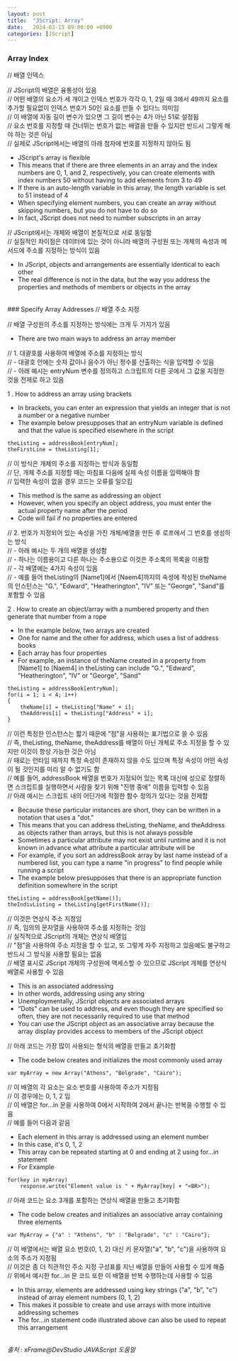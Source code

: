 ```yaml
---
layout: post
title:  "JScript: Array"
date:   2024-03-15 09:00:00 +0900
categories: [JScript]
---
```


### Array Index   
// 배열 인덱스   
   
// JScript의 배열은 융통성이 있음   
// 어떤 배열의 요소가 세 개이고 인덱스 번호가 각각 0, 1, 2일 때 3에서 49까지 요소를 추가할 필요없이 인덱스 번호가 50인 요소를 만들 수 있다느 의미임   
// 이 배열에 자동 길이 변수가 있으면 그 길이 변수는 4가 아닌 51로 설정됨   
// 요소 번호를 지정할 때 건너뛰는 번호가 없는 배열을 만들 수 있지만 반드시 그렇게 해야 하는 것은 아님   
// 실제로 JScript에서는 배열의 아래 첨자에 번호를 지정하지 않아도 됨   
- JScript's array is flexible   
- This means that if there are three elements in an array and the index numbers are 0, 1, and 2, respectively, you can create elements with index numbers 50 without having to add elements from 3 to 49   
- If there is an auto-length variable in this array, the length variable is set to 51 instead of 4   
- When specifying element numbers, you can create an array without skipping numbers, but you do not have to do so   
- In fact, JScript does not need to number subscripts in an array   
   
// JScript에서는 개체와 배열이 본질적으로 서로 동일함   
// 실질적인 차이점은 데이터에 있는 것이 아니라 배열의 구성원 또는 개체의 속성과 메서드에 주소를 지정하는 방식이 있음   
- In JScript, objects and arrangements are essentially identical to each other   
- The real difference is not in the data, but the way you address the properties and methods of members or objects in the array   
   
<br />
### Specify Array Addresses   
// 배열 주소 지정   
   
// 배열 구성원의 주소를 지정하는 방식에는 크게 두 가지가 있음   
- There are two main ways to address an array member   
   
// 1. 대괄호를 사용하여 배열에 주소를 지정하는 방식   
// - 대괄호 안에는 숫자 값이나 음수가 아닌 정수를 산출하는 식을 입력할 수 있음   
// - 아래 예시는 entryNum 변수를 정의하고 스크립트의 다른 곳에서 그 값을 지정한 것을 전제로 하고 있음   
   
1 . How to address an array using brackets   
- In brackets, you can enter an expression that yields an integer that is not a number or a negative number   
- The example below presupposes that an entryNum variable is defined and that the value is specified elsewhere in the script   
   
```jscript
theListing = addressBook[entryNum];
theFirstLine = theListing[1];
```
   
// 이 방식은 개체의 주소를 지정하는 방식과 동일함   
// 단, 개체 주소를 지정할 때는 마침표 다음에 실제 속성 이름을 입력해야 함   
// 입력한 속성이 없을 경우 코드는 오류를 일으킴   
- This method is the same as addressing an object   
- However, when you specify an object address, you must enter the actual property name after the period   
- Code will fail if no properties are entered   
   
// 2. 번호가 지정되어 있는 속성을 가진 개체/배열을 만든 후 로프에서 그 번호를 생성하는 방식   
// - 아래 예시는 두 개의 배열을 생성함   
// - 하나는 이름용이고 다른 하나는 주소용으로 이것은 주소록의 목록을 이용함   
// - 각 배열에는 4가지 속성이 있음   
// - 예를 들어 theListing의 [Name1]에서 [Naem4]까지의 속성에 작성된 theName의 인스턴스는 "G.", "Edward", "Heatherington", "IV" 또는 "George", "Sand"를 포함할 수 있음   
   
2 . How to create an object/array with a numbered property and then generate that number from a rope   
- In the example below, two arrays are created   
- One for name and the other for address, which uses a list of address books   
- Each array has four properties   
- For example, an instance of theName created in a property from [Name1] to [Naem4] in theListing can include "G.", "Edward", "Heatherington", "IV" or "George", "Sand"   
   
```jscript
theListing = addressBook[entryNum];
for(i = 1; i < 4; i++)
{
    theName[i] = theListing["Name" + i];
    theAddress[i] = theListing["Address" + i];
}
```
   
// 이런 특정한 인스턴스는 짧기 때문에 "점"을 사용하는 표기법으로 쓸 수 있음   
// 즉, theListing, theName, theAddress를 배열이 아닌 개체로 주소 지정을 할 수 있지만 이것이 항상 가능한 것은 아님   
// 때로는 런타임 때까지 특정 속성이 존재하지 않을 수도 있으며 특정 속성이 어떤 속성이 될 것인지를 미리 알 수 없기도 함   
// 예를 들어, addressBook 배열을 번호가 지정되어 있는 목록 대신에 성으로 정렬하면 스크립트를 실행하면서 사람을 찾기 위해 "진행 중에" 이름을 입력할 수 있음   
// 아래 예시는 스크립트 내의 어딘가에 적절한 함수 정의가 있다는 것을 전제함   
- Because these particular instances are short, they can be written in a notation that uses a "dot."   
- This means that you can address theListing, theName, and theAddress as objects rather than arrays, but this is not always possible   
- Sometimes a particular attribute may not exist until runtime and it is not known in advance what attribute a particular attribute will be   
- For example, if you sort an addressBook array by last name instead of a numbered list, you can type a name "in progress" to find people while running a script   
- The example below presupposes that there is an appropriate function definition somewhere in the script   
   
```jscript
theListing = addressBook[getName()];
theIndivListing = theListing[getFirstName()];
```
   
// 이것은 연상식 주소 지정임   
// 즉, 임의의 문자열을 사용하여 주소를 지정하는 것임   
// 실직적으로 JScript의 개체는 연상식 배열임   
// "점"을 사용하여 주소 지정을 할 수 있고, 또 그렇게 자주 지정하고 있음에도 불구하고 반드시 그 방식을 사용할 필요는 없음   
// 배열 표시로 JScript 개체의 구성원에 액세스할 수 있으므로 JScript 개체를 연상식 배열로 사용할 수 있음   
- This is an associated addressing   
- In other words, addressing using any string   
- Unemploymentally, JScript objects are associated arrays   
- "Dots" can be used to address, and even though they are specified so often, they are not necessarily required to use that method   
- You can use the JScript object as an associative array because the array display provides access to members of the JScript object   
   
// 아래 코드는 가장 많이 사용되는 형식의 배열을 만들고 초기화함   
- The code below creates and initializes the most commonly used array   
   
```jscript
var myArray = new Array("Athens", "Belgrade", "Cairo");
```
   
// 이 배열의 각 요소는 요소 번호를 사용하여 주소가 지정됨   
// 이 경우에는 0, 1, 2 임   
// 이 배열은 for...in 문을 사용하여 0에서 시작하여 2에서 끝나는 반복을 수행할 수 있음   
// 예를 들어 다음과 같음   
- Each element in this array is addressed using an element number   
- In this case, it's 0, 1, 2   
- This array can be repeated starting at 0 and ending at 2 using for...in statement   
- For Example   
   
```jscript
for(key in myArray)
    response.write("Element value is " + MyArray[key] + "<BR>");
```
   
// 아래 코드는 요소 3개를 포함하는 연상식 배열을 만들고 초기화함   
- The code below creates and initializes an associative array containing three elements   
   
```jscript
var MyArray = {"a" : "Athens", "b" : "Belgrade", "c" : "Cairo"};
```
   
// 이 배열에서는 배열 요소 번호(0, 1, 2) 대신 키 문자열("a", "b", "c")을 사용하여 요소의 주소가 지정됨   
// 이것은 좀 더 직관적인 주소 지정 구성표를 지닌 배열을 만들어 사용할 수 있게 해줌   
// 위에서 예시한 for...in 문 코드 또한 이 배열을 반복 수행하는데 사용할 수 있음   
- In this array, elements are addressed using key strings ("a", "b", "c") instead of array element numbers (0, 1, 2)   
- This makes it possible to create and use arrays with more intuitive addressing schemes   
- The for...in statement code illustrated above can also be used to repeat this arrangement   
   
<br />
<cite>출처 : xFrame@DevStudio JAVAScript 도움말</cite>
